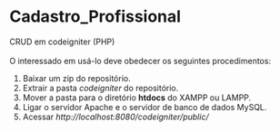 # Cadastro_Profissional
CRUD em codeigniter (PHP)
<br>
<br>
O interessado em usá-lo deve obedecer os seguintes procedimentos:
<br>
<ol>
  <li>Baixar um zip do repositório.</li>
  <li>Extrair a pasta <i>codeigniter</i> do repositório.</li>
  <li>Mover a pasta para o diretório <b>htdocs</b> do XAMPP ou LAMPP.</li>
  <li>Ligar o servidor Apache e o servidor de banco de dados MySQL.</li>
  <li>Acessar <i>http://localhost:8080/codeigniter/public/</i></li>
</ol>
